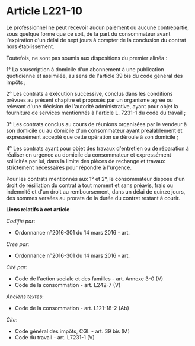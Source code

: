 # Article L221-10

Le professionnel ne peut recevoir aucun paiement ou aucune contrepartie, sous quelque forme que ce soit, de la part du
consommateur avant l'expiration d'un délai de sept jours à compter de la conclusion du contrat hors établissement.

Toutefois, ne sont pas soumis aux dispositions du premier alinéa :

1° La souscription à domicile d'un abonnement à une publication quotidienne et assimilée, au sens de l'article 39 bis du code
général des impôts ;

2° Les contrats à exécution successive, conclus dans les conditions prévues au présent chapitre et proposés par un organisme
agréé ou relevant d'une décision de l'autorité administrative, ayant pour objet la fourniture de services mentionnés à
l'article L. 7231-1 du code du travail ;

3° Les contrats conclus au cours de réunions organisées par le vendeur à son domicile ou au domicile d'un consommateur ayant
préalablement et expressément accepté que cette opération se déroule à son domicile ;

4° Les contrats ayant pour objet des travaux d'entretien ou de réparation à réaliser en urgence au domicile du consommateur
et expressément sollicités par lui, dans la limite des pièces de rechange et travaux strictement nécessaires pour répondre à
l'urgence.

Pour les contrats mentionnés aux 1° et 2°, le consommateur dispose d'un droit de résiliation du contrat à tout moment et sans
préavis, frais ou indemnité et d'un droit au remboursement, dans un délai de quinze jours, des sommes versées au prorata de
la durée du contrat restant à courir.

**Liens relatifs à cet article**

_Codifié par_:

  - Ordonnance n°2016-301 du 14 mars 2016 - art.

_Créé par_:

  - Ordonnance n°2016-301 du 14 mars 2016 - art.

_Cité par_:

  - Code de l'action sociale et des familles - art. Annexe 3-0 (V)
  - Code de la consommation - art. L242-7 (V)

_Anciens textes_:

  - Code de la consommation - art. L121-18-2 (Ab)

_Cite_:

  - Code général des impôts, CGI. - art. 39 bis (M)
  - Code du travail - art. L7231-1 (V)
